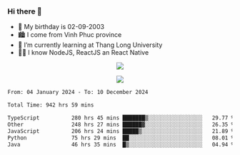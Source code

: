 ### Hi there 👋
- 🎂 My birthday is 02-09-2003
- 🏙️ I come from Vinh Phuc province
- 🌱 I’m currently learning at Thang Long University
- 🧑‍💻 I know NodeJS, ReactJS an React Native
<p align="center"><img src="https://github-readme-stats.vercel.app/api?username=tmquang0209&show_icons=true&theme=gradient"></p>
<p align="center"><img src="https://github-readme-stats.vercel.app/api/top-langs/?username=tmquang0209&hide=scss,css&langs_count=10"></p>
<!--START_SECTION:waka-->

```txt
From: 04 January 2024 - To: 10 December 2024

Total Time: 942 hrs 59 mins

TypeScript          280 hrs 45 mins ███████▒░░░░░░░░░░░░░░░░░   29.77 %
Other               248 hrs 27 mins ██████▓░░░░░░░░░░░░░░░░░░   26.35 %
JavaScript          206 hrs 24 mins █████▒░░░░░░░░░░░░░░░░░░░   21.89 %
Python              75 hrs 29 mins  ██░░░░░░░░░░░░░░░░░░░░░░░   08.01 %
Java                46 hrs 35 mins  █▒░░░░░░░░░░░░░░░░░░░░░░░   04.94 %
```

<!--END_SECTION:waka-->
